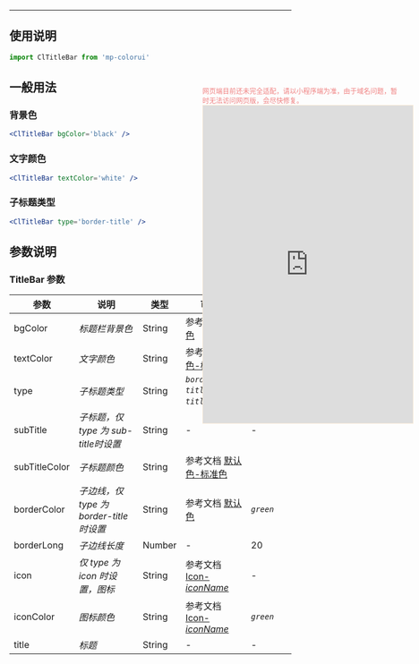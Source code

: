 ****

## 使用说明

```jsx
import ClTitleBar from 'mp-colorui'
```



## 一般用法

### 背景色

```jsx
<ClTitleBar bgColor='black' />
```

### 文字颜色

```jsx
<ClTitleBar textColor='white' />
```

### 子标题类型

```jsx
<ClTitleBar type='border-title' />
```



## 参数说明

### TitleBar 参数

| 参数          | 说明                                     | 类型   | 可选值                                             | 默认值           |
| ------------- | ---------------------------------------- | ------ | -------------------------------------------------- | ---------------- |
| bgColor       | *标题栏背景色*                           | String | 参考文档 [默认色](/home/color)                     | *`white`*        |
| textColor     | *文字颜色*                               | String | 参考文档 [默认色-标准色](/home/color?id=标准色)    | *`green`*        |
| type          | *子标题类型*                             | String | *`border-title`*,*`sub-title`*,*`icon`*            | *`border-title`* |
| subTitle      | *子标题，仅 type 为 sub-title时设置*     | String | -                                                  | -                |
| subTitleColor | *子标题颜色*                             | String | 参考文档 [默认色-标准色](/home/color?id=标准色)    |                  |
| borderColor   | *子边线，仅 type 为 border-title 时设置* | String | 参考文档 [默认色](/home/color)                     | *`green`*        |
| borderLong    | *子边线长度*                             | Number | -                                                  | 20               |
| icon          | *仅 type 为 icon 时设置，图标*           | String | 参考文档 [Icon-*iconName*](/base/icon?id=iconname) | -                |
| iconColor     | *图标颜色*                               | String | 参考文档 [Icon-*iconName*](/base/icon?id=iconname) | *`green`*        |
| title         | *标题*                                   | String | -                                                  | -                |


<div style="position: fixed; right:10px; top: 5%">
<div style="width: 355px; display: flex; flex-wrap: wrap; justify-content: center; align-items: center; font-size: 12px; color: lightcoral">网页端目前还未完全适配，请以小程序端为准，由于域名问题，暂时无法访问网页版，会尽快修复。</div>
<iframe style="border: 1px solid antiquewhite" src="https://118.25.36.24/#/pages/components/titleBar/index" height="568" width="375"></iframe>
</div>
